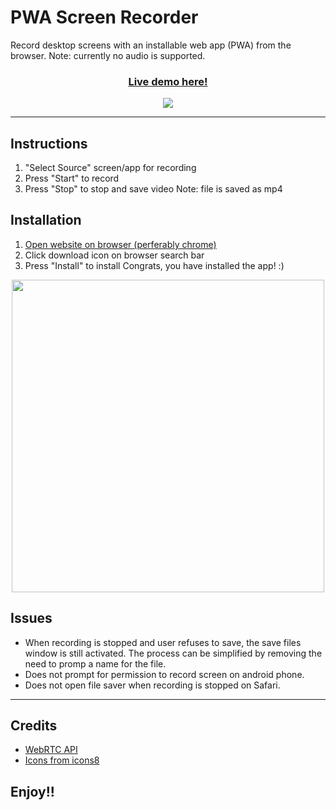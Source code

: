 # PWA Screen Recorder

Record desktop screens with an installable web app (PWA) from the browser. Note: currently no audio is supported.

<h3 align="center">
  <a href="https://menglinmaker-pwa-screen-recorder.netlify.app/" target="_blank">
  Live demo here!
  </a>
</h3>

<div align="center">
  <kbd>
  <img src="https://user-images.githubusercontent.com/39476147/175262009-d399c0b1-9535-49be-89f0-b1e5db09e75b.png">
  </kbd>
</div>


___
## Instructions
1. "Select Source" screen/app for recording
2. Press "Start" to record
3. Press "Stop" to stop and save video
Note: file is saved as mp4


## Installation
1. [Open website on browser (perferably chrome)](https://menglinmaker-pwa-screen-recorder.netlify.app/)
2. Click download icon on browser search bar
3. Press "Install" to install
Congrats, you have installed the app! :)

<div align="center">
  <img src="https://user-images.githubusercontent.com/39476147/175260072-abbd25f4-b3ea-4717-8e02-9c035ea28b57.png" width="500px">
</div>

## Issues
* When recording is stopped and user refuses to save, the save files window is still activated. The process can be simplified by removing the need to promp a name for the file.
* Does not prompt for permission to record screen on android phone.
* Does not open file saver when recording is stopped on Safari.
___
## Credits
* [WebRTC API](https://webrtc.org/)
* [Icons from icons8](https://icons8.com/)
  
## Enjoy!!
